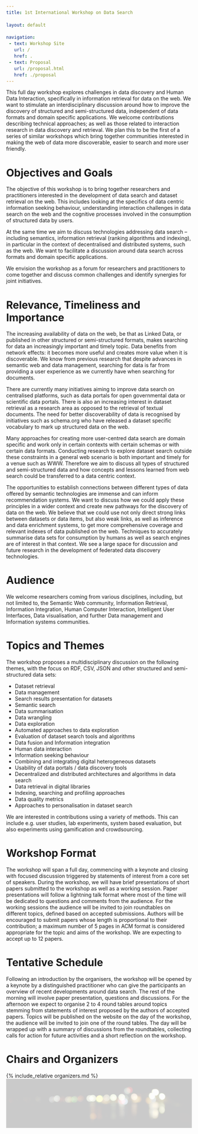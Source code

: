 ```yaml
---
title: 1st International Workshop on Data Search

layout: default

navigation:
 - text: Workshop Site
   url: /
   href: .
 - text: Proposal
   url: /proposal.html
   href: ./proposal
---
```


This full day workshop explores challenges in data discovery and Human Data Interaction, specifically in information retrieval for data on the web. We want to stimulate an interdisciplinary discussion around how to improve the discovery of structured and semi-structured data, independent of data formats and domain specific applications. We welcome contributions describing technical approaches; as well as those related to interaction research in data discovery and retrieval. We plan this to be the first of a series of similar workshops which bring together communities interested in making the web of data more discoverable, easier to search and more user friendly.

# [](#objectives)Objectives and Goals

The objective of this workshop is to bring together researchers and practitioners interested in the development of data search and dataset retrieval on the web. This includes looking at the specifics of data centric information seeking behaviour, understanding interaction challenges in data search on the web and the cognitive processes involved in the consumption of structured data by users.

At the same time we aim to discuss technologies addressing data search – including semantics, information retrieval (ranking algorithms and indexing), in particular in the context of decentralised and distributed systems, such as the web. We want to facilitate a discussion around data search across formats and domain specific applications.

We envision the workshop as a forum for researchers and practitioners to come together and discuss common challenges and identify synergies for joint initiatives.

# [](#relevance)Relevance, Timeliness and Importance

The increasing availability of data on the web, be that as Linked Data, or published in other structured or semi-structured formats, makes searching for data an increasingly important and timely topic. Data benefits from network effects: it becomes more useful and creates more value when it is discoverable. We know from previous research that despite advances in semantic web and data management, searching for data is far from providing a user experience as we currently have when searching for documents.

There are currently many initiatives aiming to improve data search on centralised platforms, such as data portals for open governmental data or scientific data portals. There is also an increasing interest in dataset retrieval as a research area as opposed to the retrieval of textual documents. The need for better discoverability of data is recognised by initiatives such as schema.org who have released a dataset specific vocabulary to mark up structured data on the web.

Many approaches for creating more user-centred data search are domain specific and work only in certain contexts with certain schemas or with certain data formats.  Conducting research to explore dataset search outside these constraints in a general web scenario is both important and timely for a venue such as WWW. Therefore we aim to discuss all types of structured and semi-structured data and how concepts and lessons learned from web search could be transferred to a data centric context.

The opportunities to establish connections between different types of data offered by semantic technologies are immense and can inform recommendation systems. We want to discuss how we could apply these principles in a wider context and create new pathways for the discovery of data on the web. We believe that we could use not only direct strong links between datasets or data items, but also weak links, as well as inference and data enrichment systems, to get more comprehensive coverage and relevant indexes of data published on the web. Techniques to accurately summarise data sets for consumption by humans as well as search engines are of interest in that context. We see a large space for discussion and future research in the development of federated data discovery technologies.


# [](#audience)Audience

We welcome researchers coming from various disciplines, including, but not limited to, the Semantic Web community, Information Retrieval, Information Integration, Human Computer Interaction, Intelligent User Interfaces, Data visualisation, and further Data management and Information systems communities.

# [](#topics)Topics and Themes

The workshop proposes a multidisciplinary discussion on the following themes, with the focus on RDF, CSV, JSON and other structured and semi-structured data sets:

*	Dataset retrieval
*	Data management
*	Search results presentation for datasets
*	Semantic search
*	Data summarisation
*	Data wrangling
*	Data exploration
*	Automated approaches to data exploration
*	Evaluation of dataset search tools and algorithms
*	Data fusion and Information integration
*	Human data interaction
*	Information seeking behaviour
*	Combining and integrating digital heterogeneous datasets
*	Usability of data portals / data discovery tools
*	Decentralized and distributed architectures and algorithms in data search
*	Data retrieval in digital libraries
*	Indexing, searching and profiling approaches
*	Data quality metrics
*	Approaches to personalisation in dataset search

We are interested in contributions using a variety of methods. This can include e.g. user studies, lab experiments, system based evaluation, but also experiments using gamification and crowdsourcing.

# [](#format)Workshop Format

The workshop will span a full day, commencing with a keynote and closing with focused discussion triggered by statements of interest from a core set of speakers. During the workshop, we will have brief presentations of short papers submitted to the workshop as well as a working session. Paper presentations will follow a lightning talk format where most of the time will be dedicated to questions and comments from the audience. For the working sessions the audience will be invited to join roundtables on different topics, defined based on accepted submissions. Authors will be encouraged to submit papers whose length is proportional to their contribution; a maximum number of 5 pages in ACM format is considered appropriate for the topic and aims of the workshop. We are expecting to accept up to 12 papers.

# [](#schedule)Tentative Schedule

Following an introduction by the organisers, the workshop will be opened by a keynote by a distinguished practitioner who can  give  the participants an overview of recent developments around data search. The rest of the morning will involve paper presentation, questions and discussions. For the afternoon we expect to organise 2 to 4 round tables around topics stemming from statements of interest proposed by the authors of accepted papers. Topics will be published on the website on the day of the workshop, the audience will be invited to join one of the round tables. The day will be wrapped up with a summary of discussions from the roundtables, collecting calls for action for future activities and a short reflection on the workshop.

# [](#chairs)Chairs and Organizers

{% include_relative organizers.md %}
<img src="assets/images/cropped-steve-shreve.jpg" style="opacity:.2"/>

